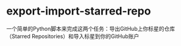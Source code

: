 # export-import-starred-repo
一个简单的Python脚本来完成这两个任务：导出GitHub上你标星的仓库（Starred Repositories）和导入标星到你的GitHub账户
